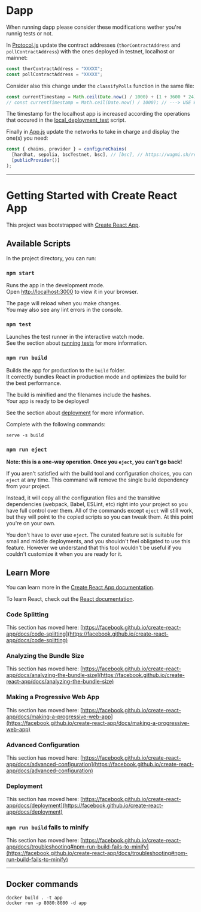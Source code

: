 # Dapp <a name="dapp"></a>

When running dapp please consider these modifications wether you're runnig tests or not.

In [Protocol.js](client/src/Protocol.js) update the contract addresses (`thorContractAddress` and `pollContractAddress`) with the ones deployed in testnet, localhost or mainnet:

```js
const thorContractAddress = "XXXXX";
const pollContractAddress = "XXXXX";
```

Consider also this change under the `classifyPolls` function in the same file:

```js
const currentTimestamp = Math.ceil(Date.now() / 1000) + (1 + 3600 * 24) + 3600 * 24 * 30 + 3600 * 2; // !!! REMOVE WHEN GOING LIVE
// const currentTimestamp = Math.ceil(Date.now() / 1000); // ---> USE WHEN GOING LIVE
```

The timestamp for the localhost app is increased according the operations that occured in the [local_deployment_test](scripts/local_deployment_test.js) script.

Finally in [App.js](client/src/App.js) update the networks to take in charge and display the one(s) you need:

```js
const { chains, provider } = configureChains(
  [hardhat, sepolia, bscTestnet, bsc], // [bsc], // https://wagmi.sh/react/chains#wagmichains
  [publicProvider()]
);
```

---

# Getting Started with Create React App

This project was bootstrapped with [Create React App](https://github.com/facebook/create-react-app).

## Available Scripts

In the project directory, you can run:

### `npm start`

Runs the app in the development mode.\
Open [http://localhost:3000](http://localhost:3000) to view it in your browser.

The page will reload when you make changes.\
You may also see any lint errors in the console.

### `npm test`

Launches the test runner in the interactive watch mode.\
See the section about [running tests](https://facebook.github.io/create-react-app/docs/running-tests) for more information.

### `npm run build`

Builds the app for production to the `build` folder.\
It correctly bundles React in production mode and optimizes the build for the best performance.

The build is minified and the filenames include the hashes.\
Your app is ready to be deployed!

See the section about [deployment](https://facebook.github.io/create-react-app/docs/deployment) for more information.

Complete with the following commands:

```shell
serve -s build
```

### `npm run eject`

**Note: this is a one-way operation. Once you `eject`, you can't go back!**

If you aren't satisfied with the build tool and configuration choices, you can `eject` at any time. This command will remove the single build dependency from your project.

Instead, it will copy all the configuration files and the transitive dependencies (webpack, Babel, ESLint, etc) right into your project so you have full control over them. All of the commands except `eject` will still work, but they will point to the copied scripts so you can tweak them. At this point you're on your own.

You don't have to ever use `eject`. The curated feature set is suitable for small and middle deployments, and you shouldn't feel obligated to use this feature. However we understand that this tool wouldn't be useful if you couldn't customize it when you are ready for it.

## Learn More

You can learn more in the [Create React App documentation](https://facebook.github.io/create-react-app/docs/getting-started).

To learn React, check out the [React documentation](https://reactjs.org/).

### Code Splitting

This section has moved here: [https://facebook.github.io/create-react-app/docs/code-splitting](https://facebook.github.io/create-react-app/docs/code-splitting)

### Analyzing the Bundle Size

This section has moved here: [https://facebook.github.io/create-react-app/docs/analyzing-the-bundle-size](https://facebook.github.io/create-react-app/docs/analyzing-the-bundle-size)

### Making a Progressive Web App

This section has moved here: [https://facebook.github.io/create-react-app/docs/making-a-progressive-web-app](https://facebook.github.io/create-react-app/docs/making-a-progressive-web-app)

### Advanced Configuration

This section has moved here: [https://facebook.github.io/create-react-app/docs/advanced-configuration](https://facebook.github.io/create-react-app/docs/advanced-configuration)

### Deployment

This section has moved here: [https://facebook.github.io/create-react-app/docs/deployment](https://facebook.github.io/create-react-app/docs/deployment)

### `npm run build` fails to minify

This section has moved here: [https://facebook.github.io/create-react-app/docs/troubleshooting#npm-run-build-fails-to-minify](https://facebook.github.io/create-react-app/docs/troubleshooting#npm-run-build-fails-to-minify)

---

## Docker commands

```shell
docker build . -t app
docker run -p 8080:8080 -d app
```
